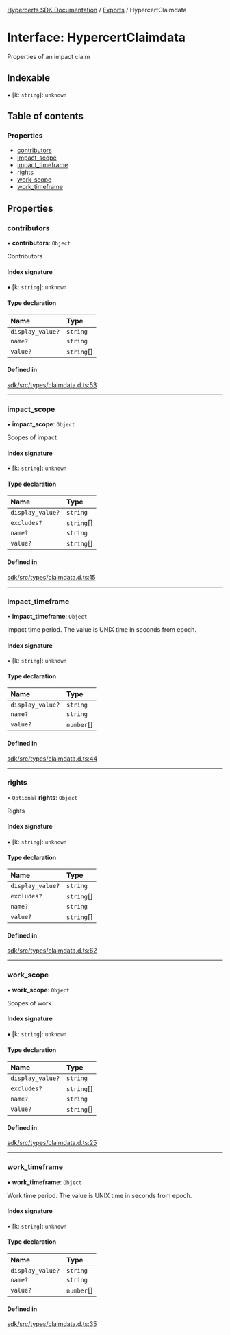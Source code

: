 [Hypercerts SDK Documentation](../README.md) / [Exports](../modules.md) / HypercertClaimdata

# Interface: HypercertClaimdata

Properties of an impact claim

## Indexable

▪ [k: `string`]: `unknown`

## Table of contents

### Properties

- [contributors](HypercertClaimdata.md#contributors)
- [impact_scope](HypercertClaimdata.md#impact_scope)
- [impact_timeframe](HypercertClaimdata.md#impact_timeframe)
- [rights](HypercertClaimdata.md#rights)
- [work_scope](HypercertClaimdata.md#work_scope)
- [work_timeframe](HypercertClaimdata.md#work_timeframe)

## Properties

### contributors

• **contributors**: `Object`

Contributors

#### Index signature

▪ [k: `string`]: `unknown`

#### Type declaration

| Name             | Type       |
| :--------------- | :--------- |
| `display_value?` | `string`   |
| `name?`          | `string`   |
| `value?`         | `string`[] |

#### Defined in

[sdk/src/types/claimdata.d.ts:53](https://github.com/Network-Goods/hypercerts/blob/fceb7f4/sdk/src/types/claimdata.d.ts#L53)

---

### impact_scope

• **impact_scope**: `Object`

Scopes of impact

#### Index signature

▪ [k: `string`]: `unknown`

#### Type declaration

| Name             | Type       |
| :--------------- | :--------- |
| `display_value?` | `string`   |
| `excludes?`      | `string`[] |
| `name?`          | `string`   |
| `value?`         | `string`[] |

#### Defined in

[sdk/src/types/claimdata.d.ts:15](https://github.com/Network-Goods/hypercerts/blob/fceb7f4/sdk/src/types/claimdata.d.ts#L15)

---

### impact_timeframe

• **impact_timeframe**: `Object`

Impact time period. The value is UNIX time in seconds from epoch.

#### Index signature

▪ [k: `string`]: `unknown`

#### Type declaration

| Name             | Type       |
| :--------------- | :--------- |
| `display_value?` | `string`   |
| `name?`          | `string`   |
| `value?`         | `number`[] |

#### Defined in

[sdk/src/types/claimdata.d.ts:44](https://github.com/Network-Goods/hypercerts/blob/fceb7f4/sdk/src/types/claimdata.d.ts#L44)

---

### rights

• `Optional` **rights**: `Object`

Rights

#### Index signature

▪ [k: `string`]: `unknown`

#### Type declaration

| Name             | Type       |
| :--------------- | :--------- |
| `display_value?` | `string`   |
| `excludes?`      | `string`[] |
| `name?`          | `string`   |
| `value?`         | `string`[] |

#### Defined in

[sdk/src/types/claimdata.d.ts:62](https://github.com/Network-Goods/hypercerts/blob/fceb7f4/sdk/src/types/claimdata.d.ts#L62)

---

### work_scope

• **work_scope**: `Object`

Scopes of work

#### Index signature

▪ [k: `string`]: `unknown`

#### Type declaration

| Name             | Type       |
| :--------------- | :--------- |
| `display_value?` | `string`   |
| `excludes?`      | `string`[] |
| `name?`          | `string`   |
| `value?`         | `string`[] |

#### Defined in

[sdk/src/types/claimdata.d.ts:25](https://github.com/Network-Goods/hypercerts/blob/fceb7f4/sdk/src/types/claimdata.d.ts#L25)

---

### work_timeframe

• **work_timeframe**: `Object`

Work time period. The value is UNIX time in seconds from epoch.

#### Index signature

▪ [k: `string`]: `unknown`

#### Type declaration

| Name             | Type       |
| :--------------- | :--------- |
| `display_value?` | `string`   |
| `name?`          | `string`   |
| `value?`         | `number`[] |

#### Defined in

[sdk/src/types/claimdata.d.ts:35](https://github.com/Network-Goods/hypercerts/blob/fceb7f4/sdk/src/types/claimdata.d.ts#L35)

